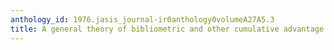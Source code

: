 ```yaml
---
anthology_id: 1976.jasis_journal-ir0anthology0volumeA27A5.3
title: A general theory of bibliometric and other cumulative advantage processes
---
```

